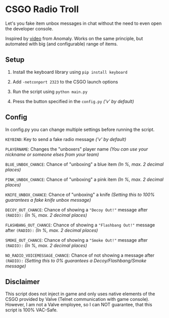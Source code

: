 # CSGO Radio Troll
Let's you fake item unbox messages in chat without the need to even open the developer console.

Inspired by [video](https://youtu.be/WMN_A_NC5DQ) from Anomaly. Works on the same principle, but automated with big (and configurable) range of items.

## Setup

1. Install the keyboard library using `pip install keyboard`

2. Add `-netconport 2323` to the CSGO launch options

3. Run the script using `python main.py`

4. Press the button specified in the `config.py` *('v' by default)*

## Config
In config.py you can change multiple settings before running the script.

`KEYBIND`: Key to send a fake radio message *('v' by default)*

`PLAYERNAME`: Changes the "unboxers" player name *(You can use your nickname or someone elses from your team)*

`BLUE_UNBOX_CHANCE`: Chance of "unboxing" a blue item *(In %, max. 2 decimal places)*

`PINK_UNBOX_CHANCE`: Chance of "unboxing" a pink item *(In %, max. 2 decimal places)*

`KNIFE_UNBOX_CHANCE`: Chance of "unboxing" a knife *(Setting this to 100% guarantees a fake knife unbox message)*

`DECOY_OUT_CHANCE`: Chance of showing a `"Decoy Out!"` message after `(RADIO):` *(In %, max. 2 decimal places)*

`FLASHBANG_OUT_CHANCE`: Chance of showing a `"Flashbang Out!"` message after `(RADIO):` *(In %, max. 2 decimal places)*

`SMOKE_OUT_CHANCE`: Chance of showing a `"Smoke Out!"` message after `(RADIO):` *(In %, max. 2 decimal places)*

`NO_RADIO_VOICEMESSAGE_CHANCE`: Chance of not showing a message after `(RADIO):` *(Setting this to 0% guarantees a Decoy/Flashbang/Smoke message)*

## Disclaimer
This script does not inject in game and only uses native elements of the CSGO provided by Valve (Telnet communication with game console). However, I am not a Valve employee, so I can NOT guarantee, that this script is 100% VAC-Safe.
